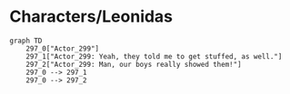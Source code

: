 # Characters/Leonidas


```mermaid
graph TD
    297_0["Actor_299"]
    297_1["Actor_299: Yeah, they told me to get stuffed, as well."]
    297_2["Actor_299: Man, our boys really showed them!"]
    297_0 --> 297_1
    297_0 --> 297_2
```